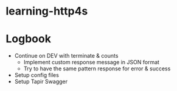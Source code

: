 # learning-http4s

# Logbook

- Continue on DEV with terminate & counts
  - Implement custom response message in JSON format
  - Try to have the same pattern response for error & success
- Setup config files
- Setup Tapir Swagger